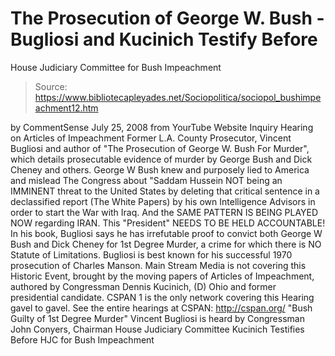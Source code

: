 # The Prosecution of George W. Bush - Bugliosi and Kucinich Testify Before 
House Judiciary Committee for Bush Impeachment

> Source: https://www.bibliotecapleyades.net/Sociopolitica/sociopol_bushimpeachment12.htm

by
CommentSense
July 25, 2008
from
YourTube Website
Inquiry Hearing on Articles of Impeachment
Former L.A. County Prosecutor, Vincent Bugliosi and author of "The
Prosecution of George W. Bush For Murder", which details prosecutable
evidence of murder by George Bush and Dick Cheney and others.
George W Bush knew and purposely lied to America and mislead The Congress
about "Saddam Hussein NOT being an IMMINENT threat to the United States by
deleting that critical sentence in a declassified report (The White Papers)
by his own Intelligence Advisors in order to start the War with Iraq.
And the SAME PATTERN IS BEING PLAYED NOW regarding
IRAN.
This "President"
NEEDS TO BE HELD ACCOUNTABLE!
In his book, Bugliosi says he has irrefutable proof to convict both George W
Bush and Dick Cheney for 1st Degree Murder, a crime for which there is NO
Statute of Limitations. Bugliosi is best known for his successful 1970
prosecution of Charles Manson.
Main Stream Media is not covering this Historic Event, brought by the moving
papers of Articles of Impeachment, authored by Congressman Dennis Kucinich,
(D) Ohio and former presidential candidate.
CSPAN 1 is the only network covering this Hearing gavel to gavel.
See the entire hearings at CSPAN:
http://cspan.org/
"Bush Guilty of 1st Degree Murder"
Vincent Bugliosi is heard by
Congressman John Conyers, Chairman House
Judiciary Committee
Kucinich
Testifies Before HJC for Bush Impeachment
